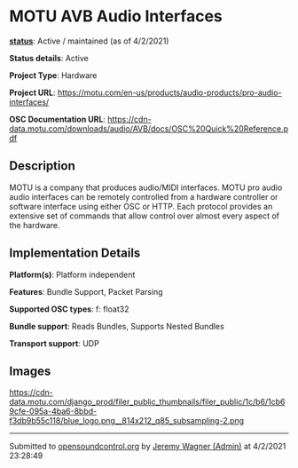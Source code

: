 # MOTU AVB Audio Interfaces

**[status](../implementation-status.html)**: Active / maintained (as of 4/2/2021)

**Status details**: 
Active

**Project Type**: Hardware

**Project URL**: <https://motu.com/en-us/products/audio-products/pro-audio-interfaces/>

**OSC Documentation URL**: <https://cdn-data.motu.com/downloads/audio/AVB/docs/OSC%20Quick%20Reference.pdf>

## Description

MOTU is a company that produces audio/MIDI interfaces.  MOTU pro audio audio interfaces can be remotely controlled from a hardware controller or software interface using either OSC or HTTP. Each protocol provides an extensive set of commands that allow control over almost every aspect of the hardware.  

## Implementation Details

**Platform(s)**: Platform independent

**Features**: Bundle Support, Packet Parsing

**Supported OSC types**: f: float32

**Bundle support**: Reads Bundles, Supports Nested Bundles

**Transport support**: UDP

## Images 

<https://cdn-data.motu.com/django_prod/filer_public_thumbnails/filer_public/1c/b6/1cb69cfe-095a-4ba6-8bbd-f3db9b55c118/blue_logo.png__814x212_q85_subsampling-2.png>

---
Submitted to [opensoundcontrol.org](https://opensoundcontrol.org) by [Jeremy Wagner (Admin)](http://www.motu.com) at 4/2/2021 23:28:49
